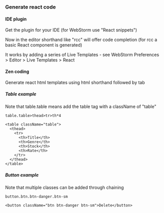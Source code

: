 ### Generate react code

#### IDE plugin

Get the plugin for your IDE (for WebStorm use "React snippets")

Now in the editor shorthand like "rcc" will offer code completion (for rcc a basic React component is generated)

It works by adding a series of Live Templates - see WebStorm Preferences > Editor > Live Templates > React

#### Zen coding

Generate react html templates using html shorthand followed by tab

##### Table example

Note that table.table means add the table tag with a className of "table"

```
table.table>thead>tr>th*4
```

```
<table className="table">
  <thead>
    <tr>
      <th>Title</th>
      <th>Genre</th>
      <th>Stock</th>
      <th>Rate</th>
    </tr>
  </thead>
</table>
```

##### Button example

Note that multiple classes can be added through chaining

```
button.btn.btn-danger.btn-sm
```

```
<button className="btn btn-danger btn-sm">Delete</button>
```
